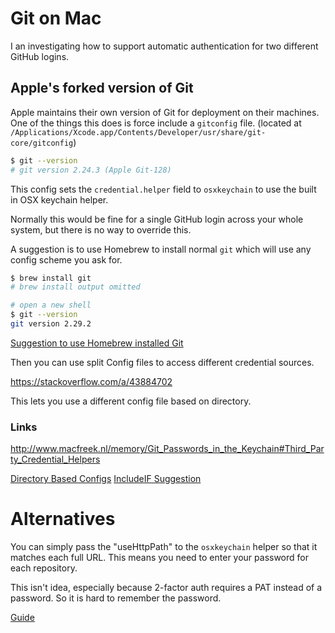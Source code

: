 # Git on Mac

I an investigating how to support automatic authentication for two different GitHub logins.

## Apple's forked version of Git

Apple maintains their own version of Git for deployment on their machines. One of the things this does is force include a `gitconfig` file. (located at `/Applications/Xcode.app/Contents/Developer/usr/share/git-core/gitconfig`)

```bash
$ git --version
# git version 2.24.3 (Apple Git-128)
```

This config sets the `credential.helper` field to `osxkeychain` to use the built in OSX keychain helper.

Normally this would be fine for a single GitHub login across your whole system, but there is no way to override this.

A suggestion is to use Homebrew to install normal `git` which will use any config scheme you ask for.

```bash
$ brew install git
# brew install output omitted

# open a new shell
$ git --version
git version 2.29.2
```

[Suggestion to use Homebrew installed Git](https://stackoverflow.com/q/34005353#comment55770768_34005353)

Then you can use split Config files to access different credential sources.

https://stackoverflow.com/a/43884702

This lets you use a different config file based on directory.


### Links

http://www.macfreek.nl/memory/Git_Passwords_in_the_Keychain#Third_Party_Credential_Helpers

[Directory Based Configs](https://stackoverflow.com/a/43884702)
[IncludeIF Suggestion](https://deepsource.io/blog/managing-different-git-profiles/)


# Alternatives

You can simply pass the "useHttpPath" to the `osxkeychain` helper so that it matches each full URL. This means you need to enter your password for each repository.

This isn't idea, especially because 2-factor auth requires a PAT instead of a password. So it is hard to remember the password.

[Guide](https://coderwall.com/p/9ub-6a/using-multiple-accounts-with-git-or-github)
